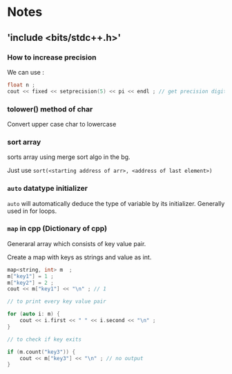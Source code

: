 # Notes 

## 'include <bits/stdc++.h>'

### How to increase precision 

We can use : 
```c++
float n ; 
cout << fixed << setprecision(5) << pi << endl ; // get precision digit enter to precision digit entered in the bracket 
```

### tolower() method of char  

Convert upper case char to lowercase 

### sort array 

sorts array using merge sort algo in the bg. 

Just use `sort(<starting address of arr>, <address of last element>)` 

### `auto` datatype initializer 

`auto` will automatically deduce the type of variable by its initializer. Generally used in for loops.  

### `map` in cpp (Dictionary of cpp)

Generaral array which consists of key value pair. 

Create a map with keys as strings and value as int. 

```c++
map<string, int> m  ; 
m["key1"] = 1 ; 
m["key2"] = 2 ; 
cout << m["key1"] << "\n" ; // 1 

// to print every key value pair 

for (auto i: m) {
    cout << i.first << " " << i.second << "\n" ; 
}

// to check if key exits 

if (m.count("key3")) {
    cout << m["key3"] << "\n" ; // no output 
}
```
